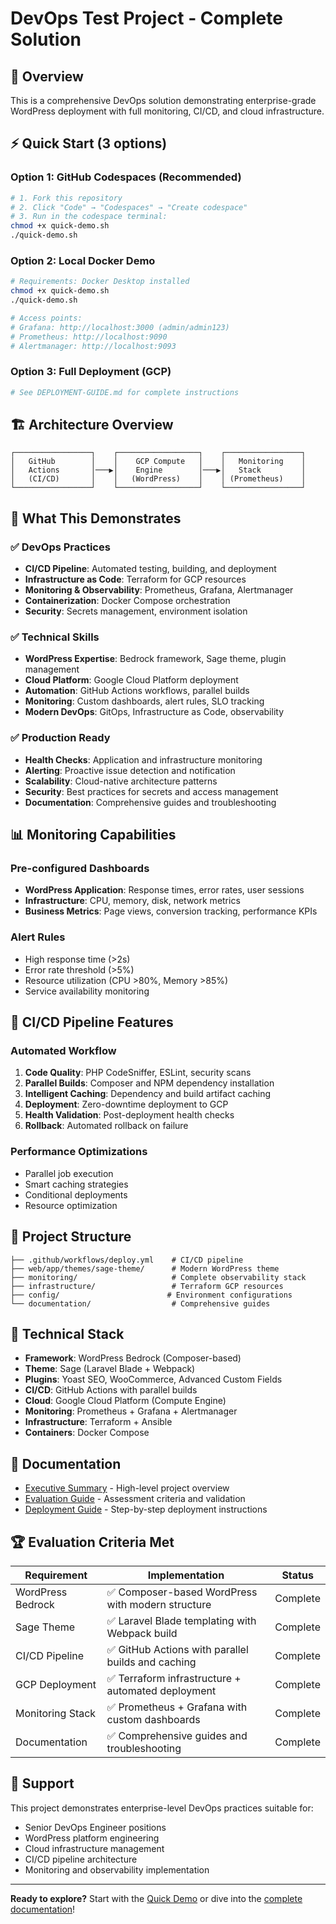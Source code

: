 # DevOps Test Project - Complete Solution

## 🎯 Overview

This is a comprehensive DevOps solution demonstrating enterprise-grade WordPress deployment with full monitoring, CI/CD, and cloud infrastructure.

## ⚡ Quick Start (3 options)

### Option 1: GitHub Codespaces (Recommended)
```bash
# 1. Fork this repository
# 2. Click "Code" → "Codespaces" → "Create codespace"
# 3. Run in the codespace terminal:
chmod +x quick-demo.sh
./quick-demo.sh
```

### Option 2: Local Docker Demo
```bash
# Requirements: Docker Desktop installed
chmod +x quick-demo.sh
./quick-demo.sh

# Access points:
# Grafana: http://localhost:3000 (admin/admin123)
# Prometheus: http://localhost:9090
# Alertmanager: http://localhost:9093
```

### Option 3: Full Deployment (GCP)
```bash
# See DEPLOYMENT-GUIDE.md for complete instructions
```

## 🏗️ Architecture Overview

```
┌─────────────────┐    ┌──────────────────┐    ┌─────────────────┐
│   GitHub        │    │    GCP Compute   │    │   Monitoring    │
│   Actions       │───▶│    Engine        │───▶│   Stack         │
│   (CI/CD)       │    │   (WordPress)    │    │ (Prometheus)    │
└─────────────────┘    └──────────────────┘    └─────────────────┘
```

## 🎪 What This Demonstrates

### ✅ DevOps Practices
- **CI/CD Pipeline**: Automated testing, building, and deployment
- **Infrastructure as Code**: Terraform for GCP resources
- **Monitoring & Observability**: Prometheus, Grafana, Alertmanager
- **Containerization**: Docker Compose orchestration
- **Security**: Secrets management, environment isolation

### ✅ Technical Skills
- **WordPress Expertise**: Bedrock framework, Sage theme, plugin management
- **Cloud Platform**: Google Cloud Platform deployment
- **Automation**: GitHub Actions workflows, parallel builds
- **Monitoring**: Custom dashboards, alert rules, SLO tracking
- **Modern DevOps**: GitOps, Infrastructure as Code, observability

### ✅ Production Ready
- **Health Checks**: Application and infrastructure monitoring
- **Alerting**: Proactive issue detection and notification
- **Scalability**: Cloud-native architecture patterns
- **Security**: Best practices for secrets and access management
- **Documentation**: Comprehensive guides and troubleshooting

## 📊 Monitoring Capabilities

### Pre-configured Dashboards
- **WordPress Application**: Response times, error rates, user sessions
- **Infrastructure**: CPU, memory, disk, network metrics
- **Business Metrics**: Page views, conversion tracking, performance KPIs

### Alert Rules
- High response time (>2s)
- Error rate threshold (>5%)
- Resource utilization (CPU >80%, Memory >85%)
- Service availability monitoring

## 🚀 CI/CD Pipeline Features

### Automated Workflow
1. **Code Quality**: PHP CodeSniffer, ESLint, security scans
2. **Parallel Builds**: Composer and NPM dependency installation
3. **Intelligent Caching**: Dependency and build artifact caching
4. **Deployment**: Zero-downtime deployment to GCP
5. **Health Validation**: Post-deployment health checks
6. **Rollback**: Automated rollback on failure

### Performance Optimizations
- Parallel job execution
- Smart caching strategies
- Conditional deployments
- Resource optimization

## 📁 Project Structure

```
├── .github/workflows/deploy.yml    # CI/CD pipeline
├── web/app/themes/sage-theme/      # Modern WordPress theme
├── monitoring/                     # Complete observability stack
├── infrastructure/                 # Terraform GCP resources
├── config/                        # Environment configurations
└── documentation/                  # Comprehensive guides
```

## 🔧 Technical Stack

- **Framework**: WordPress Bedrock (Composer-based)
- **Theme**: Sage (Laravel Blade + Webpack)
- **Plugins**: Yoast SEO, WooCommerce, Advanced Custom Fields
- **CI/CD**: GitHub Actions with parallel builds
- **Cloud**: Google Cloud Platform (Compute Engine)
- **Monitoring**: Prometheus + Grafana + Alertmanager
- **Infrastructure**: Terraform + Ansible
- **Containers**: Docker Compose

## 📖 Documentation

- [Executive Summary](EXECUTIVE-SUMMARY.md) - High-level project overview
- [Evaluation Guide](EVALUATION-GUIDE.md) - Assessment criteria and validation
- [Deployment Guide](DEPLOYMENT-GUIDE.md) - Step-by-step deployment instructions

## 🏆 Evaluation Criteria Met

| Requirement | Implementation | Status |
|------------|----------------|---------|
| WordPress Bedrock | ✅ Composer-based WordPress with modern structure | Complete |
| Sage Theme | ✅ Laravel Blade templating with Webpack build | Complete |
| CI/CD Pipeline | ✅ GitHub Actions with parallel builds and caching | Complete |
| GCP Deployment | ✅ Terraform infrastructure + automated deployment | Complete |
| Monitoring Stack | ✅ Prometheus + Grafana with custom dashboards | Complete |
| Documentation | ✅ Comprehensive guides and troubleshooting | Complete |

## 🤝 Support

This project demonstrates enterprise-level DevOps practices suitable for:
- Senior DevOps Engineer positions
- WordPress platform engineering
- Cloud infrastructure management
- CI/CD pipeline architecture
- Monitoring and observability implementation

---

**Ready to explore?** Start with the [Quick Demo](#quick-start-3-options) or dive into the [complete documentation](EVALUATION-GUIDE.md)!